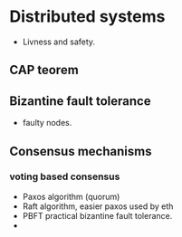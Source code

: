 # Distributed systems 

* Livness and safety. 

## CAP teorem
## Bizantine fault tolerance
* faulty nodes. 
## Consensus mechanisms
### voting based consensus
- Paxos algorithm (quorum) 
- Raft algorithm, easier paxos used by eth
- PBFT practical bizantine fault tolerance. 
- 
